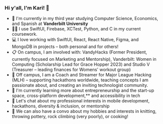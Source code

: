### Hi y'all, I'm Kari! 👋

- 🏫 I'm currently in my third year studying Computer Science, Economics, and Spanish at **Vanderbilt University**
- 👩‍🏫 I use SwiftUI, Firebase, XCTest, Python, and C in my current coursework.
- 💻 I love working with SwiftUI, React, React Native, Figma, and MongoDB in projects – both personal and for others!
- 📋 On campus, I am involved with: VandyHacks (Former President, currently focused on Marketing and Mentorship), Vanderbilt: Women in Computing (Scholarship Lead for Grace Hopper 2023) and Studio V (Treasurer – leading finances for Womens' workout group)
- 🛫 Off campus, I am a Coach and Streamer for Major League Hacking (MLH) – supporting hackathons worldwide, teaching concepts I am passionate about, and creating an inviting technologist community. 
- 🌱 I'm currently learning more about entrepreneurship and the start-up space, cross-platform development,** and accessibility in tech
- 💬 Let's chat about my professional interests in mobile development, hackathons, diversity & inclusion, or mentorship
- 💖 We can also have a convo about my hobbies and interests in knitting, throwing pottery, rock climbing (very poorly), or cooking!
